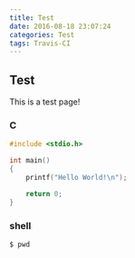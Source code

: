 ```yaml
---
title: Test 
date: 2016-08-18 23:07:24
categories: Test
tags: Travis-CI
---
```



## Test

This is a test page!

<!--more-->

### C

```C
#include <stdio.h>

int main()
{
	printf("Hello World!\n");

	return 0;
}
```

### shell

``` bash
$ pwd
```
